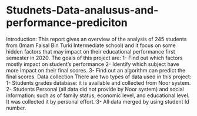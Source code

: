 # Studnets-Data-analusus-and-performance-prediciton
Introduction:
This report gives an overview of the analysis of 245 students from (Imam Faisal Bin Turki Intermediate school) and it focus on some hidden factors that may impact on their educational performance first semester in 2020.
The goals of this project are:
1- Find out which factors mostly impact on student’s performance
2- Identify which subject have more impact on their final scores.
3- Find out an algorithm can predict the final scores.
Data collection
There are two types of data used in this project:
1- Students grades database: it is available and collected from Noor system.
2- Students Personal (all data did not provide by Noor system) and social information: such as of family status, economic level, and educational level. It was collected it by personal effort.
3- All data merged by using student Id number.
